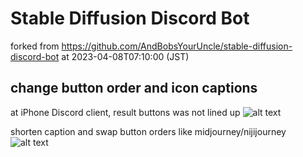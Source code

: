 # Stable Diffusion Discord Bot
forked from https://github.com/AndBobsYourUncle/stable-diffusion-discord-bot
at 2023-04-08T07:10:00 (JST)

## change button order and icon captions
at iPhone Discord client, result buttons was not lined up
![alt text](https://github.com/pitapan5376/stable-diffusion-discord-bot/blob/90a0e697f35d4543f3efded1bc59bc2a6776f34e/document/001_change_button1.jpg?raw=true)

shorten caption and swap button orders like midjourney/nijijourney
![alt text](https://github.com/pitapan5376/stable-diffusion-discord-bot/blob/90a0e697f35d4543f3efded1bc59bc2a6776f34e/document/001_change_button2.jpg?raw=true)
